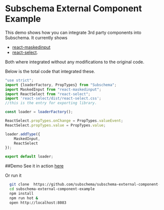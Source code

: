 Subschema External Component Example
====================================
This demo shows how you can integrate 3rd party components into Subschema.
It currently shows 
* [react-maskedinput](https://github.com/insin/react-maskedinput) 
* [react-select](https://github.com/JedWatson/react-select).
  
Both where integrated without any modifications to the original code.

Below is the total code that integrated these.

```jsx
"use strict";
import {loaderFactory, PropTypes} from "Subschema";
import MaskedInput from "react-maskedinput";
import ReactSelect from "react-select";
import 'react-select/dist/react-select.css';
//this is the entry for exporting library.

const loader = loaderFactory();

ReactSelect.propTypes.onChange = PropTypes.valueEvent;
ReactSelect.propTypes.value = PropTypes.value;

loader.addType({
    MaskedInput,
    ReactSelect
});

export default loader;
```


##Demo
See it in action [here](https://subschema.github.io/subschema-external-component-example)

Or run it 

```sh
  git clone  https://github.com/subschema/subschema-external-component-example.git
  cd subschema-external-component-example
  npm install
  npm run hot &
  open http://localhost:8083
```

